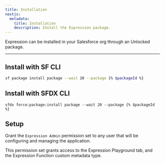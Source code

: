 ```yaml
---
title: Installation
nextjs:
  metadata:
    title: Installation
    description: Install the Expression package.
---
```


Expression can be installed in your Salesforce org through an Unlocked package.

---

## Install with SF CLI

```bash
sf package install package --wait 20 --package {% $packageId %}
```

## Install with SFDX CLI

```shell
sfdx force:package:install package --wait 20 --package {% $packageId %}
```

## Setup

Grant the `Expression Admin` permission set to any user that will be configuring and
managing the application.

This permission set grants access to the Expression Playground tab, and the Expression
Function custom metadata type.
